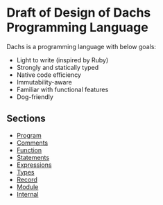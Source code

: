 Draft of Design of Dachs Programming Language
=============================================

Dachs is a programming language with below goals:

- Light to write (inspired by Ruby)
- Strongly and statically typed
- Native code efficiency
- Immutability-aware
- Familiar with functional features
- Dog-friendly

## Sections

- [Program](program.md)
- [Comments](comments.md)
- [Function](function.md)
- [Statements](statements.md)
- [Expressions](expressions.md)
- [Types](types.md)
- [Record](record.md)
- [Module](module.md)
- [Internal](internal.md)

